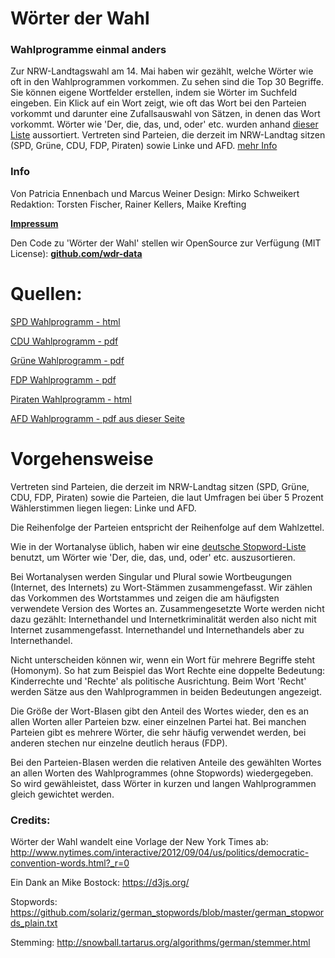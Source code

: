 # Wörter der Wahl
### Wahlprogramme einmal anders

Zur NRW-Landtagswahl am 14. Mai haben wir gezählt, welche Wörter wie oft in den Wahlprogrammen vorkommen. Zu sehen sind die Top 30 Begriffe. Sie können eigene Wortfelder erstellen, indem sie Wörter im Suchfeld eingeben.
Ein Klick auf ein Wort zeigt, wie oft das Wort bei den Parteien vorkommt und darunter eine Zufallsauswahl von Sätzen, in denen das Wort vorkommt.
Wörter wie 'Der, die, das, und, oder' etc. wurden anhand [dieser Liste](https://github.com/solariz/german_stopwords/blob/master/german_stopwords_plain.txt) aussortiert.
Vertreten sind Parteien, die derzeit im NRW-Landtag sitzen (SPD, Grüne, CDU, FDP, Piraten) sowie Linke und AFD. [mehr Info](file:///)

### Info
Von Patricia Ennenbach und Marcus Weiner
Design: Mirko Schweikert
Redaktion: Torsten Fischer, Rainer Kellers, Maike Krefting

[**Impressum**](http://www1.wdr.de/impressum/index.html)

Den Code zu 'Wörter der Wahl' stellen wir OpenSource zur Verfügung (MIT License):
[**github.com/wdr-data**](https://github.com/wdr-data/woerter-der-wahl)

# Quellen:
[SPD Wahlprogramm - html](https://www.nrwspd.de/der-nrw-plan/)

[CDU Wahlprogramm - pdf](https://www.cdu-nrw.de/sites/default/files/media/docs/2017-04-01_regierungsprogramm_cdu_fuer_nrw_2017-2022.pdf)

[Grüne Wahlprogramm - pdf](https://gruene-nrw.de/dateien/wahlprogramm2017.pdf)

[FDP Wahlprogramm - pdf](https://www.fdp.nrw/sites/default/files/2017-01/Landtagswahlprogramm.pdf)

[Piraten Wahlprogramm - html](http://smartgerecht.nrw/wahlprogramm/)

[AFD Wahlprogramm - pdf aus dieser Seite](https://afd.nrw/landtagswahl/programm/)

# Vorgehensweise

Vertreten sind Parteien, die derzeit im NRW-Landtag sitzen (SPD, Grüne, CDU, FDP, Piraten) sowie die Parteien, die laut Umfragen bei über 5 Prozent Wählerstimmen liegen liegen: Linke und AFD.

Die Reihenfolge der Parteien entspricht der Reihenfolge auf dem Wahlzettel.

Wie in der Wortanalyse üblich, haben wir eine [deutsche Stopword-Liste]() benutzt, um Wörter wie 'Der, die, das, und, oder' etc. auszusortieren.

Bei Wortanalysen werden Singular und Plural sowie Wortbeugungen (Internet, des Internets) zu Wort-Stämmen zusammengefasst. Wir zählen das Vorkommen des Wortstammes und zeigen die am häufigsten verwendete Version des Wortes an. Zusammengesetzte Worte werden nicht dazu gezählt: Internethandel und Internetkriminalität werden also nicht mit Internet zusammengefasst. Internethandel und Internethandels aber zu Internethandel.

Nicht unterscheiden können wir, wenn ein Wort für mehrere Begriffe steht (Homonym). So hat zum Beispiel das Wort Rechte eine doppelte Bedeutung: Kinderrechte und 'Rechte' als politische Ausrichtung. Beim Wort 'Recht' werden Sätze aus den Wahlprogrammen in beiden Bedeutungen angezeigt.

Die Größe der Wort-Blasen gibt den Anteil des Wortes wieder, den es an allen Worten aller Parteien bzw. einer einzelnen Partei hat. Bei manchen Parteien gibt es mehrere Wörter, die sehr häufig verwendet werden, bei anderen stechen nur einzelne deutlich heraus (FDP).

Bei den Parteien-Blasen werden die relativen Anteile des gewählten Wortes an allen Worten des Wahlprogrammes (ohne Stopwords) wiedergegeben. So wird gewähleistet, dass Wörter in kurzen und langen Wahlprogrammen gleich gewichtet werden.

### Credits:
Wörter der Wahl wandelt eine Vorlage der New York Times ab:
http://www.nytimes.com/interactive/2012/09/04/us/politics/democratic-convention-words.html?_r=0

Ein Dank an Mike Bostock: https://d3js.org/

Stopwords: https://github.com/solariz/german_stopwords/blob/master/german_stopwords_plain.txt

Stemming: http://snowball.tartarus.org/algorithms/german/stemmer.html

